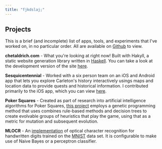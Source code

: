 ```yaml
---
title: "fjkdslaj;"
---
```


<h2>Projects</h2>

This is a brief (and incomplete) list of apps, tools, and experiments that
I've worked on, in no particular order. All are available on <a href="https://github.com/chetaldrich">Github</a>
to view.

<p>
    <b>chetaldrich.com</b> - What you're looking at right now! Built with Hakyll, a static website generation library
    written
    in <a href="https://www.haskell.org">Haskell</a>. You can take a look at the development version of the site
    <a href="https://github.com/chetaldrich/chetaldrich.github.io/tree/hakyll">here</a>.
</p>

<p>
    <b>Sesquicentennial</b> - Worked with a six person team on an iOS and Android app that lets you explore Carleton's
    history
    interactively usings maps and location data to provide quests and historical information. I contributed primarily to
    the iOS app,
    which you can view <a href="https://github.com/carleton/sesquicentennial-app-ios">here</a>.
</p>

<p>
    <b>Poker Squares</b> - Created as part of research into artificial intelligence algorithms for Poker Squares,
    <a href="https://github.com/chetaldrich/pokersquares">this project</a> employs a genetic programming method that
    uses combines rule-based methods and decision trees to create evolvable
    groups of heuristics that play the game, using that as a metric for mutation and subsequent evolution.
</p>

<p>
    <b>MLOCR</b> - An <a href="https://github.com/chetaldrich/mlocr">implementation</a> of optical character recognition
    for handwritten digits trained on the <a href="http://yann.lecun.com/exdb/mnist/">MNIST</a> data set. It is
    configurable
    to make use of Naive Bayes or a perceptron classifier.
</p>
